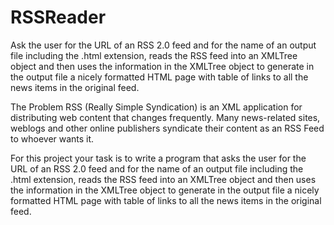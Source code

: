 # RSSReader
Ask the user for the URL of an RSS 2.0 feed and for the name of an output file including the .html extension, reads the RSS feed into an XMLTree object and then uses the information in the XMLTree object to generate in the output file a nicely formatted HTML page with table of links to all the news items in the original feed.

The Problem
RSS (Really Simple Syndication) is an XML application for distributing web content that changes frequently. Many news-related sites, weblogs and other online publishers syndicate their content as an RSS Feed to whoever wants it.

For this project your task is to write a program that asks the user for the URL of an RSS 2.0 feed and for the name of an output file including the .html extension, reads the RSS feed into an XMLTree object and then uses the information in the XMLTree object to generate in the output file a nicely formatted HTML page with table of links to all the news items in the original feed.
